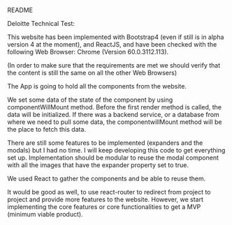 README 

Deloitte Technical Test:

This website has been implemented with Bootstrap4 (even if still is in alpha version 4 at the moment), and ReactJS, and have been checked
with the following Web Browser: 
Chrome (Version 60.0.3112.113).

(In order to make sure that the requirements are met we should verify that the content is still the same on all the other Web Browsers)
 
The App is going to hold all the components from the website. 

We set some data of the state of the component by using componentWillMount method. Before the first render method is called, the data
will be initialized. If there was a backend service, or a database from where we need to pull some data, the componentwillMount method
will be the place to fetch this data.

There are still some features to be implemented (expanders and the modals) but I had no time. 
I will keep developing this code to get everything set up.
Implementation should be modular to reuse the modal component with all the images that have the expander property set to true.

We used React to gather the components and be able to reuse them.

It would be good as well, to use react-router to redirect from project to project and provide more features to the website.
However, we start implementing the core features or core functionalities to get a MVP (minimum viable product).


